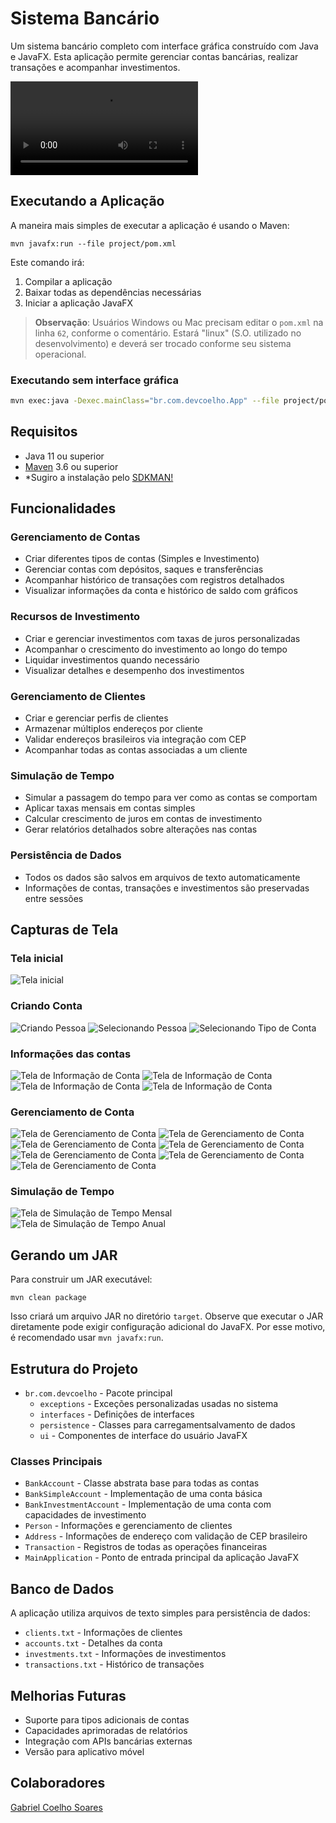 # Sistema Bancário

Um sistema bancário completo com interface gráfica construído com Java e JavaFX. Esta aplicação permite gerenciar contas bancárias, realizar transações e acompanhar investimentos.

![Video com Funcionalidades](images/bank.mp4)

## Executando a Aplicação

A maneira mais simples de executar a aplicação é usando o Maven:

```
mvn javafx:run --file project/pom.xml
```

Este comando irá:

1. Compilar a aplicação
2. Baixar todas as dependências necessárias
3. Iniciar a aplicação JavaFX

> **Observação**: Usuários Windows ou Mac precisam editar o `pom.xml` na linha `62`, conforme o comentário. Estará "linux" (S.O. utilizado no desenvolvimento) e deverá ser trocado conforme seu sistema operacional.

### Executando sem interface gráfica

```bash
mvn exec:java -Dexec.mainClass="br.com.devcoelho.App" --file project/pom.xml
```

## Requisitos

- Java 11 ou superior
- [Maven](https://maven.apache.org/) 3.6 ou superior
- *Sugiro a instalação pelo [SDKMAN!](https://sdkman.io/)


## Funcionalidades

### Gerenciamento de Contas

- Criar diferentes tipos de contas (Simples e Investimento)
- Gerenciar contas com depósitos, saques e transferências
- Acompanhar histórico de transações com registros detalhados
- Visualizar informações da conta e histórico de saldo com gráficos

### Recursos de Investimento

- Criar e gerenciar investimentos com taxas de juros personalizadas
- Acompanhar o crescimento do investimento ao longo do tempo
- Liquidar investimentos quando necessário
- Visualizar detalhes e desempenho dos investimentos

### Gerenciamento de Clientes

- Criar e gerenciar perfis de clientes
- Armazenar múltiplos endereços por cliente
- Validar endereços brasileiros via integração com CEP
- Acompanhar todas as contas associadas a um cliente

### Simulação de Tempo

- Simular a passagem do tempo para ver como as contas se comportam
- Aplicar taxas mensais em contas simples
- Calcular crescimento de juros em contas de investimento
- Gerar relatórios detalhados sobre alterações nas contas

### Persistência de Dados

- Todos os dados são salvos em arquivos de texto automaticamente
- Informações de contas, transações e investimentos são preservadas entre sessões

## Capturas de Tela

### Tela inicial

![Tela inicial](images/init.png)

### Criando Conta

![Criando Pessoa](images/createClient.png)
![Selecionando Pessoa](images/selectClient.png)
![Selecionando Tipo de Conta](images/accountType.png)

### Informações das contas

![Tela de Informação de Conta](images/accountInfo1.png)
![Tela de Informação de Conta](images/accountInfo2.png)
![Tela de Informação de Conta](images/accountInfo3.png)
![Tela de Informação de Conta](images/accountInfo4.png)

### Gerenciamento de Conta

![Tela de Gerenciamento de Conta](images/accMan1.png)
![Tela de Gerenciamento de Conta](images/accMan2.png)
![Tela de Gerenciamento de Conta](images/accMan3.png)
![Tela de Gerenciamento de Conta](images/accMan4.png)
![Tela de Gerenciamento de Conta](images/accMan5.png)
![Tela de Gerenciamento de Conta](images/accMan6.png)
![Tela de Gerenciamento de Conta](images/accMan7.png)

### Simulação de Tempo

![Tela de Simulação de Tempo Mensal](images/timePassageM.png)
![Tela de Simulação de Tempo Anual](images/timePassageY.png)


## Gerando um JAR

Para construir um JAR executável:

```
mvn clean package
```

Isso criará um arquivo JAR no diretório `target`. Observe que executar o JAR diretamente pode exigir configuração adicional do JavaFX. Por esse motivo, é recomendado usar `mvn javafx:run`.

## Estrutura do Projeto

- `br.com.devcoelho` - Pacote principal
  - `exceptions` - Exceções personalizadas usadas no sistema
  - `interfaces` - Definições de interfaces
  - `persistence` - Classes para carregamentsalvamento de dados
  - `ui` - Componentes de interface do usuário JavaFX

### Classes Principais

- `BankAccount` - Classe abstrata base para todas as contas
- `BankSimpleAccount` - Implementação de uma conta básica
- `BankInvestmentAccount` - Implementação de uma conta com capacidades de investimento
- `Person` - Informações e gerenciamento de clientes
- `Address` - Informações de endereço com validação de CEP brasileiro
- `Transaction` - Registros de todas as operações financeiras
- `MainApplication` - Ponto de entrada principal da aplicação JavaFX

## Banco de Dados

A aplicação utiliza arquivos de texto simples para persistência de dados:

- `clients.txt` - Informações de clientes
- `accounts.txt` - Detalhes da conta
- `investments.txt` - Informações de investimentos
- `transactions.txt` - Histórico de transações

## Melhorias Futuras

- Suporte para tipos adicionais de contas
- Capacidades aprimoradas de relatórios
- Integração com APIs bancárias externas
- Versão para aplicativo móvel

## Colaboradores

[Gabriel Coelho Soares](https://github.com/GabrielCoelho)

